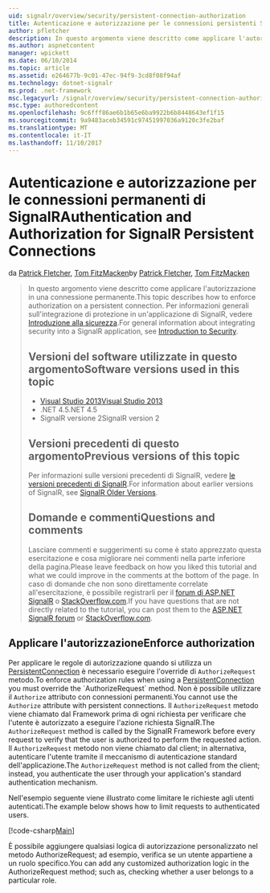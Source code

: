 ```yaml
---
uid: signalr/overview/security/persistent-connection-authorization
title: Autenticazione e autorizzazione per le connessioni persistenti SignalR | Documenti Microsoft
author: pfletcher
description: In questo argomento viene descritto come applicare l'autorizzazione in una connessione permanente. Per informazioni generali sull'integrazione di protezione in un'applicazione di SignalR,...
ms.author: aspnetcontent
manager: wpickett
ms.date: 06/10/2014
ms.topic: article
ms.assetid: e264677b-9c01-47ec-94f9-3cd8f08f94af
ms.technology: dotnet-signalr
ms.prod: .net-framework
msc.legacyurl: /signalr/overview/security/persistent-connection-authorization
msc.type: authoredcontent
ms.openlocfilehash: 9c6fff86ae6b1b65e6ba9922b6b8448643ef1f15
ms.sourcegitcommit: 9a9483aceb34591c97451997036a9120c3fe2baf
ms.translationtype: MT
ms.contentlocale: it-IT
ms.lasthandoff: 11/10/2017
---
```

<a name="authentication-and-authorization-for-signalr-persistent-connections"></a><span data-ttu-id="ee87b-104">Autenticazione e autorizzazione per le connessioni permanenti di SignalR</span><span class="sxs-lookup"><span data-stu-id="ee87b-104">Authentication and Authorization for SignalR Persistent Connections</span></span>
====================
<span data-ttu-id="ee87b-105">da [Patrick Fletcher](https://github.com/pfletcher), [Tom FitzMacken](https://github.com/tfitzmac)</span><span class="sxs-lookup"><span data-stu-id="ee87b-105">by [Patrick Fletcher](https://github.com/pfletcher), [Tom FitzMacken](https://github.com/tfitzmac)</span></span>

> <span data-ttu-id="ee87b-106">In questo argomento viene descritto come applicare l'autorizzazione in una connessione permanente.</span><span class="sxs-lookup"><span data-stu-id="ee87b-106">This topic describes how to enforce authorization on a persistent connection.</span></span> <span data-ttu-id="ee87b-107">Per informazioni generali sull'integrazione di protezione in un'applicazione di SignalR, vedere [Introduzione alla sicurezza](introduction-to-security.md).</span><span class="sxs-lookup"><span data-stu-id="ee87b-107">For general information about integrating security into a SignalR application, see [Introduction to Security](introduction-to-security.md).</span></span> 
> 
> ## <a name="software-versions-used-in-this-topic"></a><span data-ttu-id="ee87b-108">Versioni del software utilizzate in questo argomento</span><span class="sxs-lookup"><span data-stu-id="ee87b-108">Software versions used in this topic</span></span>
> 
> 
> - [<span data-ttu-id="ee87b-109">Visual Studio 2013</span><span class="sxs-lookup"><span data-stu-id="ee87b-109">Visual Studio 2013</span></span>](https://www.microsoft.com/visualstudio/eng/2013-downloads)
> - <span data-ttu-id="ee87b-110">.NET 4.5</span><span class="sxs-lookup"><span data-stu-id="ee87b-110">.NET 4.5</span></span>
> - <span data-ttu-id="ee87b-111">SignalR versione 2</span><span class="sxs-lookup"><span data-stu-id="ee87b-111">SignalR version 2</span></span>
>   
> 
> 
> ## <a name="previous-versions-of-this-topic"></a><span data-ttu-id="ee87b-112">Versioni precedenti di questo argomento</span><span class="sxs-lookup"><span data-stu-id="ee87b-112">Previous versions of this topic</span></span>
> 
> <span data-ttu-id="ee87b-113">Per informazioni sulle versioni precedenti di SignalR, vedere [le versioni precedenti di SignalR](../older-versions/index.md).</span><span class="sxs-lookup"><span data-stu-id="ee87b-113">For information about earlier versions of SignalR, see [SignalR Older Versions](../older-versions/index.md).</span></span>
> 
> ## <a name="questions-and-comments"></a><span data-ttu-id="ee87b-114">Domande e commenti</span><span class="sxs-lookup"><span data-stu-id="ee87b-114">Questions and comments</span></span>
> 
> <span data-ttu-id="ee87b-115">Lasciare commenti e suggerimenti su come è stato apprezzato questa esercitazione e cosa migliorare nei commenti nella parte inferiore della pagina.</span><span class="sxs-lookup"><span data-stu-id="ee87b-115">Please leave feedback on how you liked this tutorial and what we could improve in the comments at the bottom of the page.</span></span> <span data-ttu-id="ee87b-116">In caso di domande che non sono direttamente correlate all'esercitazione, è possibile registrarli per il [forum di ASP.NET SignalR](https://forums.asp.net/1254.aspx/1?ASP+NET+SignalR) o [StackOverflow.com](http://stackoverflow.com/).</span><span class="sxs-lookup"><span data-stu-id="ee87b-116">If you have questions that are not directly related to the tutorial, you can post them to the [ASP.NET SignalR forum](https://forums.asp.net/1254.aspx/1?ASP+NET+SignalR) or [StackOverflow.com](http://stackoverflow.com/).</span></span>


## <a name="enforce-authorization"></a><span data-ttu-id="ee87b-117">Applicare l'autorizzazione</span><span class="sxs-lookup"><span data-stu-id="ee87b-117">Enforce authorization</span></span>

<span data-ttu-id="ee87b-118">Per applicare le regole di autorizzazione quando si utilizza un [PersistentConnection](https://msdn.microsoft.com/en-us/library/microsoft.aspnet.signalr.persistentconnection(v=vs.111).aspx) è necessario eseguire l'override di `AuthorizeRequest` metodo.</span><span class="sxs-lookup"><span data-stu-id="ee87b-118">To enforce authorization rules when using a [PersistentConnection](https://msdn.microsoft.com/en-us/library/microsoft.aspnet.signalr.persistentconnection(v=vs.111).aspx) you must override the `AuthorizeRequest` method.</span></span> <span data-ttu-id="ee87b-119">Non è possibile utilizzare il `Authorize` attributo con connessioni permanenti.</span><span class="sxs-lookup"><span data-stu-id="ee87b-119">You cannot use the `Authorize` attribute with persistent connections.</span></span> <span data-ttu-id="ee87b-120">Il `AuthorizeRequest` metodo viene chiamato dal Framework prima di ogni richiesta per verificare che l'utente è autorizzato a eseguire l'azione richiesta SignalR.</span><span class="sxs-lookup"><span data-stu-id="ee87b-120">The `AuthorizeRequest` method is called by the SignalR Framework before every request to verify that the user is authorized to perform the requested action.</span></span> <span data-ttu-id="ee87b-121">Il `AuthorizeRequest` metodo non viene chiamato dal client; in alternativa, autenticare l'utente tramite il meccanismo di autenticazione standard dell'applicazione.</span><span class="sxs-lookup"><span data-stu-id="ee87b-121">The `AuthorizeRequest` method is not called from the client; instead, you authenticate the user through your application's standard authentication mechanism.</span></span>

<span data-ttu-id="ee87b-122">Nell'esempio seguente viene illustrato come limitare le richieste agli utenti autenticati.</span><span class="sxs-lookup"><span data-stu-id="ee87b-122">The example below shows how to limit requests to authenticated users.</span></span>

[!code-csharp[Main](persistent-connection-authorization/samples/sample1.cs)]

<span data-ttu-id="ee87b-123">È possibile aggiungere qualsiasi logica di autorizzazione personalizzato nel metodo AuthorizeRequest; ad esempio, verifica se un utente appartiene a un ruolo specifico.</span><span class="sxs-lookup"><span data-stu-id="ee87b-123">You can add any customized authorization logic in the AuthorizeRequest method; such as, checking whether a user belongs to a particular role.</span></span>
